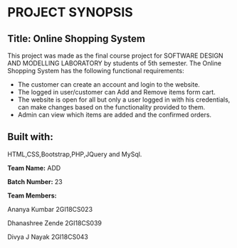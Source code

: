 # PROJECT SYNOPSIS #
## Title: Online Shopping System ##
 This project was made as the final course project for SOFTWARE DESIGN AND MODELLING LABORATORY by students of 5th semester. The Online Shopping System has the following functional requirements:
 
 - The customer can create an account and login to the website.
 - The logged in user/customer can Add and Remove items form cart.
 - The website is open for all but only a user logged in with his credentials, can make changes based on the functionality provided to them.
 - Admin can view which items are added and the confirmed orders.
 
 ## Built with: ##
 HTML,CSS,Bootstrap,PHP,JQuery and MySql.
 
  **Team Name:** ADD

  **Batch Number:** 23

  **Team Members:**

  Ananya Kumbar 2GI18CS023

  Dhanashree Zende 2GI18CS039

  Divya J Nayak 2GI18CS043

